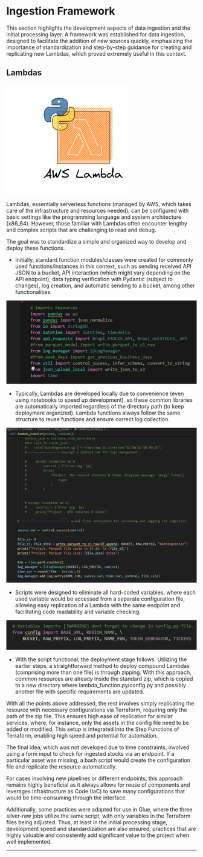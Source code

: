
# Ingestion Framework

This section highlights the development aspects of data ingestion and the initial processing layer. A framework was established for data ingestion, designed to facilitate the addition of new sources quickly, emphasizing the importance of standardization and step-by-step guidance for creating and replicating new Lambdas, which proved extremely useful in this context.

## Lambdas

![Lambda Setup](../assets/images/lambda.png)

Lambdas, essentially serverless functions (managed by AWS, which takes care of the infrastructure and resources needed), can be configured with basic settings like the programming language and system architecture (x86_64). However, those familiar with Lambdas often encounter lengthy and complex scripts that are challenging to read and debug.

The goal was to standardize a simple and organized way to develop and deploy these functions.

- Initially, standard function modules/classes were created for commonly used functions/instances in this context, such as sending received API JSON to a bucket, API interaction (which might vary depending on the API endpoint), data typing verification with Pydantic (subject to changes), log creation, and automatic sending to a bucket, among other functionalities.

![Lambda Import](../assets/images/lambda_import.png)

- Typically, Lambdas are developed locally due to convenience (even using notebooks to speed up development), so these common libraries are automatically imported regardless of the directory path (to keep deployment organized). Lambda functions always follow the same structure to reuse functions and ensure correct log collection.

![lb2_img](../assets/images/lambda_patern.png)

- Scripts were designed to eliminate all hard-coded variables, where each used variable would be accessed from a separate configuration file, allowing easy replication of a Lambda with the same endpoint and facilitating code readability and variable checking.

![Lambda Hardcoded Variables](../assets/images/lambda_hardecoded.png)

- With the script functional, the deployment stage follows. Utilizing the earlier steps, a straightforward method to deploy compound Lambdas (comprising more than one file) is through zipping. With this approach, common resources are already inside the standard zip, which is copied to a new directory where lambda_function.py/config.py and possibly another file with specific requirements are updated.

With all the points above addressed, the rest involves simply replicating the resource with necessary configurations via Terraform, requiring only the path of the zip file. This ensures high ease of replication for similar services, where, for instance, only the assets in the config file need to be added or modified. This setup is integrated into the Step Functions of Terraform, enabling high speed and potential for automation.

The final idea, which was not developed due to time constraints, involved using a form input to check for ingested stocks via an endpoint. If a particular asset was missing, a bash script would create the configuration file and replicate the resource automatically.

For cases involving new pipelines or different endpoints, this approach remains highly beneficial as it always allows for reuse of components and leverages Infrastructure as Code (IaC) to save many configurations that would be time-consuming through the interface.

Additionally, some practices were adapted for use in Glue, where the three silver-raw jobs utilize the same script, with only variables in the Terraform files being adjusted. Thus, at least in the initial processing stage, development speed and standardization are also ensured, practices that are highly valuable and consistently add significant value to the project when well implemented.

------